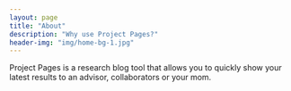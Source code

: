 ```yaml
---
layout: page
title: "About"
description: "Why use Project Pages?"
header-img: "img/home-bg-1.jpg"
---
```


Project Pages is a research blog tool that allows you to quickly show your latest results to an advisor, collaborators or your mom.
	
